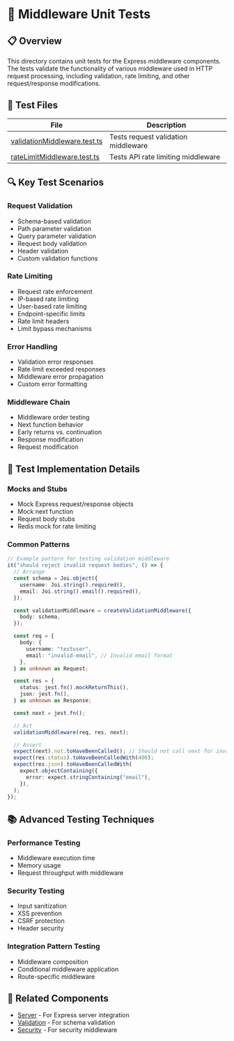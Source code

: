 # 🧪 Middleware Unit Tests

## 📋 Overview

This directory contains unit tests for the Express middleware components. The tests validate the functionality of various middleware used in HTTP request processing, including validation, rate limiting, and other request/response modifications.

## 🧩 Test Files

| File                                                           | Description                         |
| -------------------------------------------------------------- | ----------------------------------- |
| [validationMiddleware.test.ts](./validationMiddleware.test.ts) | Tests request validation middleware |
| [rateLimitMiddleware.test.ts](./rateLimitMiddleware.test.ts)   | Tests API rate limiting middleware  |

## 🔍 Key Test Scenarios

### Request Validation

- Schema-based validation
- Path parameter validation
- Query parameter validation
- Request body validation
- Header validation
- Custom validation functions

### Rate Limiting

- Request rate enforcement
- IP-based rate limiting
- User-based rate limiting
- Endpoint-specific limits
- Rate limit headers
- Limit bypass mechanisms

### Error Handling

- Validation error responses
- Rate limit exceeded responses
- Middleware error propagation
- Custom error formatting

### Middleware Chain

- Middleware order testing
- Next function behavior
- Early returns vs. continuation
- Response modification
- Request modification

## 🔧 Test Implementation Details

### Mocks and Stubs

- Mock Express request/response objects
- Mock next function
- Request body stubs
- Redis mock for rate limiting

### Common Patterns

```typescript
// Example pattern for testing validation middleware
it("should reject invalid request bodies", () => {
  // Arrange
  const schema = Joi.object({
    username: Joi.string().required(),
    email: Joi.string().email().required(),
  });

  const validationMiddleware = createValidationMiddleware({
    body: schema,
  });

  const req = {
    body: {
      username: "testuser",
      email: "invalid-email", // Invalid email format
    },
  } as unknown as Request;

  const res = {
    status: jest.fn().mockReturnThis(),
    json: jest.fn(),
  } as unknown as Response;

  const next = jest.fn();

  // Act
  validationMiddleware(req, res, next);

  // Assert
  expect(next).not.toHaveBeenCalled(); // Should not call next for invalid requests
  expect(res.status).toHaveBeenCalledWith(400);
  expect(res.json).toHaveBeenCalledWith(
    expect.objectContaining({
      error: expect.stringContaining("email"),
    }),
  );
});
```

## 📚 Advanced Testing Techniques

### Performance Testing

- Middleware execution time
- Memory usage
- Request throughput with middleware

### Security Testing

- Input sanitization
- XSS prevention
- CSRF protection
- Header security

### Integration Pattern Testing

- Middleware composition
- Conditional middleware application
- Route-specific middleware

## 🔗 Related Components

- [Server](../server/README.md) - For Express server integration
- [Validation](../validation/README.md) - For schema validation
- [Security](../security/README.md) - For security middleware
